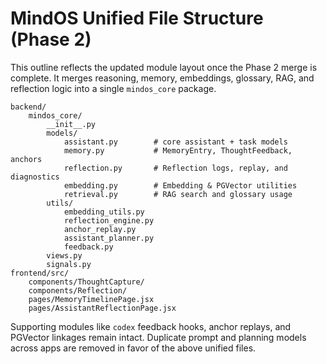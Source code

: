 # MindOS Unified File Structure (Phase 2)

This outline reflects the updated module layout once the Phase 2 merge is complete. It merges reasoning, memory, embeddings, glossary, RAG, and reflection logic into a single `mindos_core` package.

```
backend/
    mindos_core/
        __init__.py
        models/
            assistant.py        # core assistant + task models
            memory.py           # MemoryEntry, ThoughtFeedback, anchors
            reflection.py       # Reflection logs, replay, and diagnostics
            embedding.py        # Embedding & PGVector utilities
            retrieval.py        # RAG search and glossary usage
        utils/
            embedding_utils.py
            reflection_engine.py
            anchor_replay.py
            assistant_planner.py
            feedback.py
        views.py
        signals.py
frontend/src/
    components/ThoughtCapture/
    components/Reflection/
    pages/MemoryTimelinePage.jsx
    pages/AssistantReflectionPage.jsx
```

Supporting modules like `codex` feedback hooks, anchor replays, and PGVector linkages remain intact. Duplicate prompt and planning models across apps are removed in favor of the above unified files.

